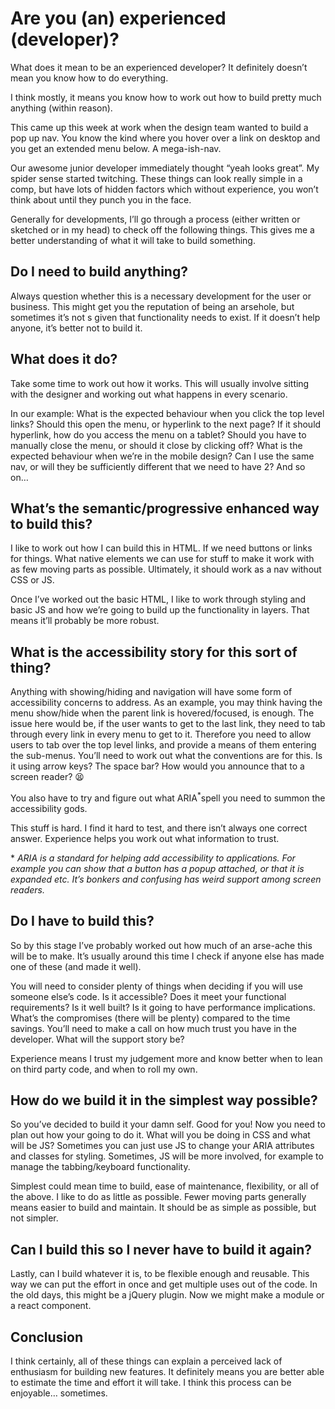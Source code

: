 # Are you (an) experienced (developer)?

What does it mean to be an experienced developer? It definitely doesn’t mean you know how to do everything. 

I think mostly, it means you know how to work out how to build pretty much anything (within reason). 

This came up this week at work when the design team wanted to build a pop up nav. You know the kind where you hover over a link on desktop and you get an extended menu below. A mega-ish-nav. 

Our awesome junior developer immediately thought “yeah looks great”. My spider sense started twitching. These things can look really simple in a comp, but have lots of hidden factors which without experience, you won’t think about until they punch you in the face. 

Generally for developments, I’ll go through a process (either written or sketched or in my head) to check off the following things. This gives me a better understanding of what it will take to build something. 

## Do I need to build anything?
Always question whether this is a necessary development for the user or business. This might get you the reputation of being an arsehole, but sometimes it’s not s given that functionality needs to exist. If it doesn’t help anyone, it’s better not to build it. 

## What does it do?
Take some time to work out how it works. This will usually involve sitting with the designer and working out what happens in every scenario.

In our example: What is the expected behaviour when you click the top level links? Should this open the menu, or hyperlink to the next page? If it should hyperlink, how do you access the menu on a tablet? Should you have to manually close the menu, or should it close by clicking off? What is the expected behaviour when we’re in the mobile design? Can I use the same nav, or will they be sufficiently different that we need to have 2? And so on…

## What’s the semantic/progressive enhanced way to build this?
I like to work out how I can build this in HTML. If we need buttons or links for things. What native elements we can use for stuff to make it work with as few moving parts as possible. Ultimately, it should work as a nav without CSS or JS. 

Once I’ve worked out the basic HTML, I like to work through styling and basic JS and how we’re going to build  up the functionality in layers. That means it’ll probably be more robust. 

## What is the accessibility story for this sort of thing?
Anything with showing/hiding and navigation will have some form of accessibility concerns to address. As an example, you may think having the menu show/hide when the parent link is hovered/focused, is enough. The issue here would be, if the user wants to get to the last link, they need to tab through every link in every menu to get to it. Therefore you need to allow users to tab over the top level links, and provide a means of them entering the sub-menus. You’ll need to work out what the conventions are for this. Is it using arrow keys? The space bar? How would you announce that to a screen reader? 😫

You also have to try and figure out what ARIA<sup>*</sup>spell you need to summon the accessibility gods. 

This stuff is hard. I find it hard to test, and there isn’t always one correct answer. Experience helps you work out what information to trust. 

\* *ARIA is a standard for helping add accessibility to applications. For example you can show that a button has a popup attached, or that it is expanded etc. It’s bonkers and confusing has weird support among screen readers.*

## Do I have to build this?

So by this stage I’ve probably worked out how much of an arse-ache this will be to make. It’s usually around this time I check if anyone else has made one of these (and made it well). 

You will need to consider plenty of things when deciding if you will use someone else’s code. Is it accessible? Does it meet your functional requirements? Is it well built? Is it going to have performance implications. What’s the compromises (there will be plenty) compared to the time savings. You’ll need to make a call on how much trust you have in the developer. What will the support story be? 

Experience means I trust my judgement more and know better when to lean on third party code, and when to roll my own. 

## How do we build it in the simplest way possible? 

So you’ve decided to build it your damn self. Good for you! Now you need to plan out how your going to do it. What will you be doing in CSS and what will be JS? Sometimes you can just use JS to change your ARIA attributes and classes for styling. Sometimes, JS will be more involved, for example to manage the tabbing/keyboard functionality. 

Simplest could mean time to build, ease of maintenance, flexibility, or all of the above. I like to do as little as possible. Fewer moving parts generally means easier to build and maintain. It should be as simple as possible, but not simpler. 

## Can I build this so I never have to build it again?

Lastly, can I build whatever it is, to be flexible enough and reusable. This way we can put the effort in once and get multiple uses out of the code. In the old days, this might be a jQuery plugin. Now we might make a module or a react component. 

## Conclusion 

I think certainly, all of these things can explain a perceived lack of enthusiasm for building new features.    It definitely means you are better able to estimate the time and effort  it will take. I think this process can be enjoyable… sometimes. 